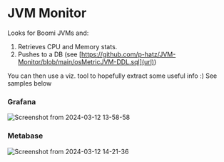 # JVM Monitor

Looks for Boomi JVMs and:
1. Retrieves CPU and Memory stats.
2. Pushes to a DB (see [https://github.com/p-hatz/JVM-Monitor/blob/main/osMetricJVM-DDL.sql](url))

You can then use a viz. tool to hopefully extract some useful info :) See samples below

### Grafana
![Screenshot from 2024-03-12 13-58-58](https://github.com/p-hatz/JVM-Monitor/assets/141098596/b9bfa342-6d46-4219-ab8f-16b4c880d35e)


### Metabase
![Screenshot from 2024-03-12 14-21-36](https://github.com/p-hatz/JVM-Monitor/assets/141098596/f2900f45-62b4-4369-bb7b-eca4e070bb89)
